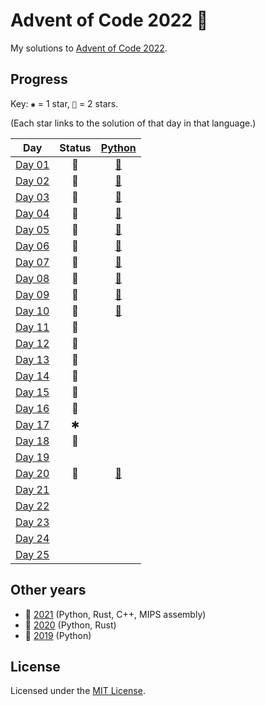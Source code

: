 # Advent of Code 2022 🎄

My solutions to [Advent of Code 2022](https://adventofcode.com/2022).

## Progress

Key: `✱` = 1 star, `🌟` = 2 stars.

(Each star links to the solution of that day in that language.)

| Day           | Status | [Python](python) |
| ------------- | :----: | :--------------: |
| [Day 01][d01] |   🌟   |    [🌟][py01]    |
| [Day 02][d02] |   🌟   |    [🌟][py02]    |
| [Day 03][d03] |   🌟   |    [🌟][py03]    |
| [Day 04][d04] |   🌟   |    [🌟][py04]    |
| [Day 05][d05] |   🌟   |    [🌟][py05]    |
| [Day 06][d06] |   🌟   |    [🌟][py06]    |
| [Day 07][d07] |   🌟   |    [🌟][py07]    |
| [Day 08][d08] |   🌟   |    [🌟][py08]    |
| [Day 09][d09] |   🌟   |    [🌟][py09]    |
| [Day 10][d10] |   🌟   |    [🌟][py10]    |
| [Day 11][d11] |   🌟   |                  |
| [Day 12][d12] |   🌟   |                  |
| [Day 13][d13] |   🌟   |                  |
| [Day 14][d14] |   🌟   |                  |
| [Day 15][d15] |   🌟   |                  |
| [Day 16][d16] |   🌟   |                  |
| [Day 17][d17] |   ✱    |                  |
| [Day 18][d18] |   🌟   |                  |
| [Day 19][d19] |        |                  |
| [Day 20][d20] |   🌟   |    [🌟][py20]    |
| [Day 21][d21] |        |                  |
| [Day 22][d22] |        |                  |
| [Day 23][d23] |        |                  |
| [Day 24][d24] |        |                  |
| [Day 25][d25] |        |                  |

## Other years

- 🎄 [2021](https://github.com/jonatcln/advent-of-code-2021) (Python, Rust, C++, MIPS assembly)
- 🎄 [2020](https://github.com/jonatcln/advent-of-code-2020) (Python, Rust)
- 🎄 [2019](https://github.com/jonatcln/advent-of-code-2019) (Python)

## License

Licensed under the [MIT License](LICENSE).

<!-- Puzzles -->

[d01]: https://adventofcode.com/2022/day/1
[d02]: https://adventofcode.com/2022/day/2
[d03]: https://adventofcode.com/2022/day/3
[d04]: https://adventofcode.com/2022/day/4
[d05]: https://adventofcode.com/2022/day/5
[d06]: https://adventofcode.com/2022/day/6
[d07]: https://adventofcode.com/2022/day/7
[d08]: https://adventofcode.com/2022/day/8
[d09]: https://adventofcode.com/2022/day/9
[d10]: https://adventofcode.com/2022/day/10
[d11]: https://adventofcode.com/2022/day/11
[d12]: https://adventofcode.com/2022/day/12
[d13]: https://adventofcode.com/2022/day/13
[d14]: https://adventofcode.com/2022/day/14
[d15]: https://adventofcode.com/2022/day/15
[d16]: https://adventofcode.com/2022/day/16
[d17]: https://adventofcode.com/2022/day/17
[d18]: https://adventofcode.com/2022/day/18
[d19]: https://adventofcode.com/2022/day/19
[d20]: https://adventofcode.com/2022/day/20
[d21]: https://adventofcode.com/2022/day/21
[d22]: https://adventofcode.com/2022/day/22
[d23]: https://adventofcode.com/2022/day/23
[d24]: https://adventofcode.com/2022/day/24
[d25]: https://adventofcode.com/2022/day/25

<!-- Python solutions -->

[py01]: python/aoc2022/day01
[py02]: python/aoc2022/day02
[py03]: python/aoc2022/day03
[py04]: python/aoc2022/day04
[py05]: python/aoc2022/day05
[py06]: python/aoc2022/day06
[py07]: python/aoc2022/day07
[py08]: python/aoc2022/day08
[py09]: python/aoc2022/day09
[py10]: python/aoc2022/day10
[py20]: python/aoc2022/day20
